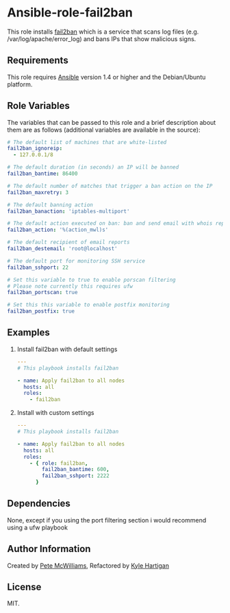 # Ansible-role-fail2ban

This role installs [fail2ban](http://www.fail2ban.org/) which is a service that
scans log files (e.g. /var/log/apache/error_log) and bans IPs that show malicious
signs.

## Requirements

This role requires [Ansible](http://www.ansibleworks.com/) version 1.4 or higher
and the Debian/Ubuntu platform.

## Role Variables

The variables that can be passed to this role and a brief description about
them are as follows (additional variables are available in the source):

```yaml
# The default list of machines that are white-listed
fail2ban_ignoreip:
  - 127.0.0.1/8

# The default duration (in seconds) an IP will be banned
fail2ban_bantime: 86400

# The default number of matches that trigger a ban action on the IP
fail2ban_maxretry: 3

# The default banning action
fail2ban_banaction: 'iptables-multiport'

# The default action executed on ban: ban and send email with whois report
fail2ban_action: '%(action_mwl)s'

# The default recipient of email reports
fail2ban_destemail: 'root@localhost'

# The default port for monitoring SSH service
fail2ban_sshport: 22

# Set this variable to true to enable porscan filtering
# Please note currently this requires ufw
fail2ban_portscan: true

# Set this this variable to enable postfix monitoring
fail2ban_postfix: true
```

## Examples

1. Install fail2ban with default settings

    ```yaml
    ---
    # This playbook installs fail2ban

    - name: Apply fail2ban to all nodes
      hosts: all
      roles:
        - fail2ban
    ```

2. Install with custom settings

    ```yaml
    ---
    # This playbook installs fail2ban

    - name: Apply fail2ban to all nodes
      hosts: all
      roles:
        - { role: fail2ban,
            fail2ban_bantime: 600,
            fail2ban_sshport: 2222
          }
    ```

## Dependencies

None, except if you using the port filtering section i would recommend using a ufw playbook

## Author Information

Created by [Pete McWilliams](https://github.com/petemcw), Refactored by [Kyle Hartigan](https://github.com/setswei)

## License

MIT.
